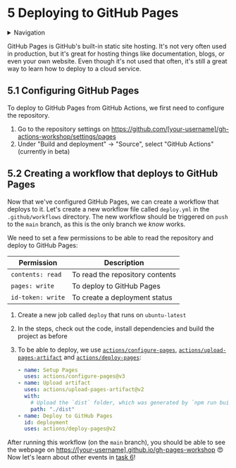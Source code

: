 # 5 Deploying to GitHub Pages

<details>
<summary>Navigation</summary>

1. ~~[Creating a workflow](../1/README.md)~~
1. ~~[Building code in a workflow](../2/README.md)~~
1. ~~[Running multiple jobs in parallel](../3/README.md)~~
1. ~~[Running jobs in sequence](../4/README.md)~~
1. **Deploying to GitHub Pages** (this task)
1. [Using other events to run workflows](../6/README.md)
1. [Outputs from steps and jobs](../7/README.md)
1. [Keeping dependencies up to date with Dependabot](../8/README.md)

</details>

GitHub Pages is GitHub's built-in static site hosting.
It's not very often used in production, but it's great for hosting things like documentation, blogs, or even your own website.
Even though it's not used that often, it's still a great way to learn how to deploy to a cloud service.

## 5.1 Configuring GitHub Pages

To deploy to GitHub Pages from GitHub Actions, we first need to configure the repository.

1. Go to the repository settings on <https://github.com/[your-username]/gh-actions-workshop/settings/pages>
1. Under "Build and deployment" -> "Source", select "GitHub Actions" (currently in beta)

## 5.2 Creating a workflow that deploys to GitHub Pages

Now that we've configured GitHub Pages, we can create a workflow that deploys to it.
Let's create a new workflow file called `deploy.yml` in the `.github/workflows` directory.
The new workflow should be triggered on `push` to the `main` branch, as this is the only branch we _know_ works.

We need to set a few permissions to be able to read the repository and deploy to GitHub Pages:

| Permission        | Description                     |
| ----------------- | ------------------------------- |
| `contents: read`  | To read the repository contents |
| `pages: write`    | To deploy to GitHub Pages       |
| `id-token: write` | To create a deployment status   |

1. Create a new job called `deploy` that runs on `ubuntu-latest`
1. In the steps, check out the code, install dependencies and build the project as before
1. To be able to deploy, we use [`actions/configure-pages`](https://github.com/actions/configure-pages), [`actions/upload-pages-artifact`](https://github.com/actions/upload-pages-artifact) and [`actions/deploy-pages`](https://github.com/actions/deploy-pages):

   ```yaml
   - name: Setup Pages
     uses: actions/configure-pages@v3
   - name: Upload artifact
     uses: actions/upload-pages-artifact@v2
     with:
       # Upload the `dist` folder, which was generated by `npm run build`
       path: "./dist"
   - name: Deploy to GitHub Pages
     id: deployment
     uses: actions/deploy-pages@v2
   ```

After running this workflow (on the `main` branch), you should be able to see the webpage on <https://[your-username].github.io/gh-pages-workshop> 😍
Now let's learn about other events in [task 6](../6/README.md)!
